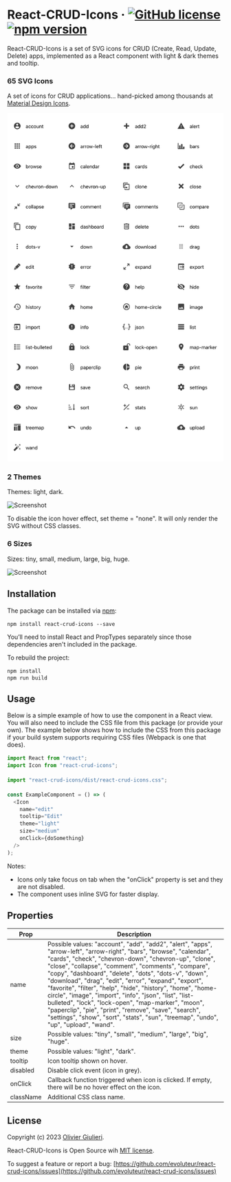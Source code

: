 # React-CRUD-Icons &middot; [![GitHub license](https://img.shields.io/github/license/evoluteur/react-crud-icons)](https://github.com/evoluteur/react-crud-icons/blob/main/LICENSE) [![npm version](https://img.shields.io/npm/v/react-crud-icons)](https://www.npmjs.com/package/react-crud-icons)

React-CRUD-Icons is a set of SVG icons for CRUD (Create, Read, Update, Delete) apps, implemented as a React component with light & dark themes and tooltip.

### 65 SVG Icons

A set of icons for CRUD applications... hand-picked among thousands at [Material Design Icons](https://materialdesignicons.com/).

![Screenshot](screenshots/react-crud-icons.png)

<a name="themes"></a>

### 2 Themes

Themes: light, dark.

![Screenshot](screenshots/hover.gif)

To disable the icon hover effect, set theme = "none". It will only render the SVG without CSS classes.

### 6 Sizes

Sizes: tiny, small, medium, large, big, huge.

![Screenshot](screenshots/sizes.gif)

## Installation

The package can be installed via [npm](https://www.npmjs.com/package/react-crud-icons):

```
npm install react-crud-icons --save
```

You’ll need to install React and PropTypes separately since those dependencies aren't included in the package.

To rebuild the project:

```
npm install
npm run build
```

## Usage

Below is a simple example of how to use the component in a React view. You will also need to include the CSS file from this package (or provide your own). The example below shows how to include the CSS from this package if your build system supports requiring CSS files (Webpack is one that does).

```js
import React from "react";
import Icon from "react-crud-icons";

import "react-crud-icons/dist/react-crud-icons.css";

const ExampleComponent = () => (
  <Icon
    name="edit"
    tooltip="Edit"
    theme="light"
    size="medium"
    onClick={doSomething}
  />
);
```

Notes:

- Icons only take focus on tab when the "onClick" property is set and they are not disabled.
- The component uses inline SVG for faster display.

## Properties

| Prop     | Description              |
|------------|-----------------------------|
| name | Possible values: "account", "add", "add2", "alert", "apps", "arrow-left", "arrow-right", "bars", "browse", "calendar", "cards", "check", "chevron-down", "chevron-up", "clone", "close", "collapse", "comment", "comments", "compare", "copy", "dashboard", "delete", "dots", "dots-v", "down", "download", "drag", "edit", "error", "expand", "export", "favorite", "filter", "help", "hide", "history", "home", "home-circle", "image", "import", "info", "json", "list", "list-bulleted", "lock", "lock-open", "map-marker", "moon", "paperclip", "pie", "print", "remove", "save", "search", "settings", "show", "sort", "stats", "sun", "treemap", "undo", "up", "upload", "wand". |
| size | Possible values: "tiny", "small", "medium", "large", "big", "huge". |
| theme | Possible values: "light", "dark". |
| tooltip | Icon tooltip shown on hover. |
| disabled | Disable click event (icon in grey). |
| onClick | Callback function triggered when icon is clicked. If empty, there will be no hover effect on the icon. |
| className | Additional CSS class name. |


## License

Copyright (c) 2023 [Olivier Giulieri](https://evoluteur.github.io/).

React-CRUD-Icons is Open Source wih [MIT license](http://github.com/evoluteur/react-crud-icons/blob/master/LICENSE).

To suggest a feature or report a bug: [https://github.com/evoluteur/react-crud-icons/issues](https://github.com/evoluteur/react-crud-icons/issues)

